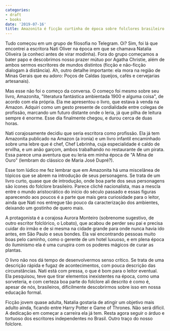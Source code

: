 ```yaml
---
categories:
- draft
- books
date: '2019-07-16'
title: Amazonita é ficção curtinha de época sobre folclores brasileiro
---
```


Tudo começou em um grupo de filosofia no Telegram. Oi? Sim, foi lá que encontrei a escritora Nati Oliver na época em que se chamava Natalia Oliveira (a conheci antes de virar modinha). Fora do grupo começamos a bater papo e descobrimos nosso prazer mútuo por Agatha Christie, além de ambos sermos escritores de mundos distintos (ficção e não-ficção dialogam à distância). Ah, outro detalhe importante: ela mora na região de Minas Gerais que eu adoro: Poços de Caldas (queijos, cafés e cervejarias artesanais).

Mas esse não foi o começo da conversa. O começo foi mesmo sobre seu livro, Amazonita, "literatura fantástica ambientada 1900 e alguma coisa", de acordo com ela própria. Ela me apresentou o livro, que estava à venda na Amazon. Adquiri como um gesto presente de cordialidade entre colegas de profissão, marcando um futuro distante onde o leria, já que pilha de leitura sempre é enorme. Esse dia finalmente chegou, e durou cerca de duas horas.

Nati corajosamente decidiu que seria escritora como profissão. Ela já tem Amazonita publicado na Amazon (a ironia) e um livro infantil encaminhado sobre uma lebre que é chef, Chef Lebrinha, cuja especialidade é caldo de ervilha, e um anão garçom, ambos trabalhando no restaurante de um pirata. Essa parece uma aventura que eu leria em minha época de "A Mina de Ouro" (lembram do clássico de Maria José Dupré?).

Esse tom lúdico me fez lembrar que em Amazonita há uma miscelânea de tópicos que se abrem na introdução de seus personagens. Se trata de um livro curto, quase que de introdução, onde boa parte dos seus personagens são ícones do folclore brasileiro. Parece clichê nacionalista, mas a mescla entre o mundo aristocrático do início do século passado e essas figuras aparecendo aos poucos é a parte que mais gera curiosidade para o leitor, ainda que Nati nos entregue tão pouco da caracterização dos ambientes, deixando um gostinho de quero mais.

A protagonista é a corajosa Aurora Monteiro (sobrenome sugestivo, de outro escritor folclórico, o Lobato), que acabou de perder seu pai e precisa cuidar do irmão e de si mesma na cidade grande para onde nunca havia ido antes, em São Paulo e seus bondes. Ela vai encontrando pessoas muito boas pelo caminho, como o gerente de um hotel luxuoso, e em plena época do iluminismo ela é uma curupira com os poderes mágicos de curar as plantas.

O livro não nos dá tempo de desenvolvermos senso crítico. Se trata de uma descrição rápida e fugaz de acontecimentos, com pouca descrição das circunstâncias. Nati está com pressa, o que é bom para o leitor eventual. Ela pesquisou, teve que tirar elementos inexistentes na época, como uma sorveteria, e com certeza boa parte do folclore ali descrito é como é, apesar de nós, brasileiros, dificilmente descobrirmos sobre isso em nossa educação formal.

Ficção jovem quase adulta, Natalia gostaria de atingir um objetivo mais adulto ainda, ficando entre Harry Potter e Game of Thrones. Não será difícil. A dedicação em começar a carreira ela já tem. Resta agora seguir o árduo e tortuoso dos escritores independentes no Brasil. Outro traço do nosso folclore.